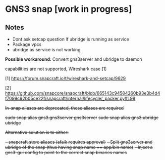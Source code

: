 

# GNS3 snap [work in progress]

## Notes

- Dont ask setcap question If ubridge is running as service
- Package vpcs
- ubridge as service is not working

**Possible workaround:** Convert gns3server and ubridge to daemon

capabilities are not supported, Wireshark case [1]

[1] https://forum.snapcraft.io/t/wireshark-and-setcap/9629

[2] https://github.com/snapcore/snapcraft/blob/665143c94584260b93e3b4d4f7099c92b05ce22f/snapcraft/internal/lifecycle/_packer.py#L98

~~In-snap aliases are deprecated, these aliases are required~~

~~sudo snap alias gns3.gns3server gns3server~~
~~sudo snap alias gns3.ubridge ubridge~~

~~Alternative solution is to either:~~

~~- snapcraft store aliases (afaik requires approval)~~
~~- Split gns3server and ubridge of the snap (thus having snap name == app/bin name)~~
~~- Inject a gns3-gui config to point to the correct snap binaries names~~
